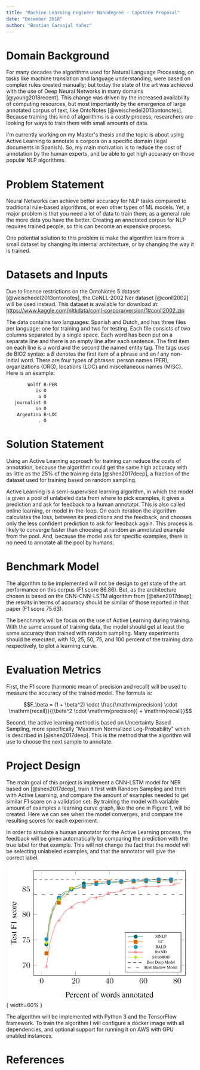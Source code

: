 ```yaml
---
title: "Machine Learning Engineer Nanodegree - Capstone Proposal"
date: "December 2018"
author: "Bastian Carvajal Yañez"
---
```


# Domain Background

For many decades the algorithms used for Natural Language Processing, on tasks like machine translation and language understanding, were based on complex rules created manually; but today the state of the art was achieved with the use of Deep Neural Networks in many domains [@young2018recent]. This change was driven by the increased availability of computing resources, but most importantly by the emergence of large annotated corpus of text, like OntoNotes [@weischedel2013ontonotes]. Because training this kind of algorithms is a costly process, researchers are looking for ways to train them with small amounts of data. 

I'm currently working on my Master's thesis and the topic is about using Active Learning to annotate a corpora on a specific domain (legal documents in Spanish). So, my main motivation is to reduce the cost of annotation by the human experts, and be able to get high accuracy on those popular NLP algorithms.


# Problem Statement

Neural Networks can achieve better accuracy for NLP tasks compared to traditional rule-based algorithms, or even other types of ML models. Yet, a major problem is that you need a lot of data to train them; as a general rule the more data you have the better. Creating an annotated corpus for NLP requires trained people, so this can become an expensive process. 

One potential solution to this problem is make the algorithm learn from a small dataset by changing its internal architecture, or by changing the way it is trained.


# Datasets and Inputs

Due to licence restrictions on the OntoNotes 5 dataset [@weischedel2013ontonotes], the CoNLL-2002 Ner dataset [@conll2002] will be used instead. This dataset is available for download at: https://www.kaggle.com/nltkdata/conll-corpora/version/1#conll2002.zip

The data contains two languages: Spanish and Dutch, and has three files per language: one for training and two for testing. Each file consists of two columns separated by a single space. Each word has been put on a separate line and there is an empty line after each sentence. The first item on each line is a word and the second the named entity tag. The tags uses de BIO2 syntax: a _B_ denotes the first item of a phrase and an _I_ any non-initial word. There are four types of phrases: person names (PER), organizations (ORG), locations (LOC) and miscellaneous names (MISC). Here is an example:

```
        Wolff B-PER
           is O
            a O
   journalist O
           in O
    Argentina B-LOC
            . O
```


# Solution Statement

Using an Active Learning approach for training can reduce the costs of annotation, because the algorithm could get the same high accuracy with as little as the 25% of the training data [@shen2017deep], a fraction of the dataset used for training based on random sampling.

Active Learning is a semi-supervised learning algorithm, in which the model is given a pool of unlabeled data from where to pick examples, it gives a prediction and ask for feedback to a human annotator. This is also called online learning, or model in-the-loop. On each iteration the algorithm calculates the loss, between its predictions and the feedback, and chooses only the less confident prediction to ask for feedback again. This process is likely to converge faster than choosing at random an annotated example from the pool. And, because the model ask for specific examples, there is no need to annotate all the pool by humans.


# Benchmark Model

The algorithm to be implemented will not be design to get state of the art performance on this corpus (F1 score 86.86). But, as the architecture chosen is based on the CNN-CNN-LSTM algorithm from [@shen2017deep], the results in terms of accuracy should be similar of those reported in that paper (F1 score 75.63).

The benchmark will be focus on the use of Active Learning during training. With the same amount of training data, the model should get at least the same accuracy than trained with random sampling. Many experiments should be executed,  with 10, 25, 50, 75, and 100 percent of the training data respectively, to plot a learning curve. 


# Evaluation Metrics

First, the F1 score (harmonic mean of precision and recall) will be used to measure the accuracy of the trained model. The formula is:

$$F_\beta = (1 + \beta^2) \cdot \frac{\mathrm{precision} \cdot \mathrm{recall}}{(\beta^2 \cdot \mathrm{precision}) + \mathrm{recall}}$$

Second, the active learning method is based on Uncertainty Based Sampling, more specifically "Maximum Normalized Log-Probability" which is described in [@shen2017deep]. This is the method that the algorithm will use to choose the next sample to annotate.


# Project Design

The main goal of this project is implement a CNN-LSTM model for NER based on [@shen2017deep], train it first with Random Sampling and then with Active Learning, and compare the amount of examples needed to get similar F1 score on a validation set. By training the model with variable amount of examples a learning curve graph, like the one in Figure 1, will be created. Here we can see when the model converges, and compare the resulting scores for each experiment.

In order to simulate a human annotator for the Active Learning process, the feedback will be given automatically by comparing the prediction with the true label for that example. This will not change the fact that the model will be selecting unlabeled examples, and that the annotator will give the correct label.

![Example of learning curve, with F1 score on the test dataset in terms of the number of words labeled.](./graph1.png){ width=60% }

The algorithm will be implemented with Python 3 and the TensorFlow framework. To train the algorithm I will configure a docker image with all dependencies, and optional support for running it on AWS with GPU enabled instances.


# References

